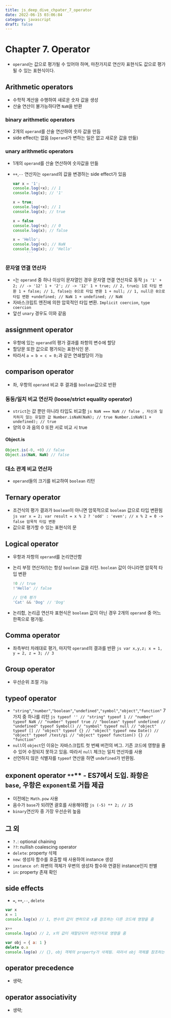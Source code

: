 ```yaml
---
title: js_deep_dive_chpater_7_operator
date: 2022-06-15 03:06:84
category: javascript
draft: false
---
```


# Chapter 7. Operator

- `operand`는 값으로 평가될 수 있어야 하며, 마찬가지로 연산자 표현식도 값으로 평가될 수 있는 표현식이다.

## Arithmetic operators

- 수학적 계산을 수행하여 새로운 숫자 값을 생성
- 산술 연산이 불가능하다면 `NaN`을 반환

### binary arithmetic operators

- 2개의 `operand`를 산술 연산하여 숫자 값을 만듬
- side effect는 없음 (`operand`가 변하는 일은 없고 새로운 값을 만듦)

### unary arithmetic operators

- 1개의 `operand`를 산술 연산하여 숫자값을 만듦
- `++`,`--` 연산자는 `operand`의 값을 변경하는 side effect가 있음

  ````js
  var x = '1';
  console.log(+x); // 1
  console.log(x); // '1'

  x = true;
  console.log(+x); // 1
  console.log(x); // true

  x = false
  console.log(+x); // 0
  console.log(x); // false

  x = 'Hello';
  console.log(+x); // NaN
  console.log(x); // 'Hello'
      	```
  ````

### 문자열 연결 연산자

- `+`는 `operand` 중 하나 이상이 문자열인 경우 문자열 연결 연산자로 동작
  `js '1' + 2; // -> '12' 1 + '2'; // -> '12' 1 + true; // 2, true는 1로 타입 변환 1 + false; // 1, false는 0으로 타입 변환 1 + null; // 1, null은 0으로 타입 변환 +undefined; // NaN 1 + undefined; // NaN`
- 자바스크립트 엔진에 의한 압묵적인 타입 변환. `Implicit coercion`, `type coercion`
- 앞선 `unary` 경우도 이와 같음

## assignment operator

- 우항에 있는 `operand`의 평가 결과를 좌항의 변수에 할당
- 할당문 또한 값으로 평가되는 표현식인 문.
- 따라서 `a = b = c = 0;`과 같은 연쇄할당이 가능

## comparison operator

- 좌, 우항의 `operand` 비교 후 결과를 `boolean`값으로 반환

### 동등/일치 비교 연산자 (loose/strict equality operator)

- `strict`는 값 뿐만 아니라 타입도 비교함
  `js NaN === NaN // false , 자신과 일치하지 않는 유일한 값 Number.isNaN(NaN); // true Number.isNaN(1 + undefined); // true`
- 양의 0 과 음의 0 또한 서로 비교 시 true

#### Object.is

```js
Object.is(-0, +0) // false
Object.is(NaN, NaN) // false
```

### 대소 관계 비교 연산자

- `operand`들의 크기를 비교하여 `boolean` 리턴

## Ternary operator

- 조건식의 평가 결과가 `boolean`이 아니면 암묵적으로 `boolean` 값으로 타입 변환됨
  `js var x = 2; var result = x % 2 ? 'odd' : 'even'; // x % 2 = 0 -> false 암묵적 타입 변환`
- 값으로 평가할 수 있는 표현식의 문

## Logical operator

- 우항과 자항의 `operand`를 논리연산함
- 논리 부정 연산자(!)는 항상 `boolean` 값을 리턴. `boolean` 값이 아니라면 암묵적 타입 변환

  ```js
  !0 // true
  !'Hello' // false

  // 단축 평가
  'Cat' && 'Dog' // 'Dog'
  ```

* 논리합, 논리곱 연산자 표현식은 `boolean` 값이 아닌 경우 2개의 `operand` 중 어느 한쪽으로 평가됨.

## Comma operator

- 좌측부터 차례대로 평가, 마지막 `operand`의 결과를 반환
  `js var x,y,z; x = 1, y = 2, z = 3; // 3`

## Group operator

- 우선순위 조절 가능

## typeof operator

- `"string"`,`"number"`,`"boolean"`,`"undefined"`,`"symbol"`,`"object"`,`"function"` 7가지 중 하나를 리턴
  `js typeof '' // "string" typeof 1 // "number" typeof NaN // "number" typeof true // "boolean" typeof undefined // "undefined" typeof Symbol() // "symbol" typeof null // "object" typeof [] // "object" typeof {} // "object" typeof new Date() // "object" typeof /test/gi // "object" typeof function() {} // "function"`
- `null`이 `object`인 이유는 자바스크립트 첫 번째 버전의 버그. 기존 코드에 영향을 줄 수 있어 수정되지 못하고 있음. 따라서 `null` 체크는 일치 연산자를 사용
- 선언하지 않은 식별자를 `typeof` 연산을 하면 `undefined`가 반환됨.

## exponent operator `**`\*\* - ES7에서 도입. 좌항은 `base`, 우항은 `exponent`로 거듭 제곱

- 이전에는 `Math.pow` 사용
- 음수가 `base`가 되려면 괄호를 사용해야함
  `js (-5) ** 2; // 25`
- `binary`연산자 중 가장 우선순위 높음

## 그 외

- `?.`: optional chaining
- `??`: nullish coalescing operator
- `delete`: property 삭제
- `new`: 생성자 함수를 호출할 때 사용하여 instance 생성
- `instance of`: 좌변의 객체가 우변의 생성자 함수와 연결된 instance인지 판별
- `in`: property 존재 확인

## side effects

- `=`, `++`,`--`, `delete`

```js
var x
x = 1
console.log(x) // 1, 변수의 값이 변하므로 x를 참조하는 다른 코드에 영향을 줌

x++
console.log(x) // 2, x의 값이 재할당되어 마찬가지로 영향을 줌

var obj = { a: 1 }
delete o.a
console.log(o) // {}, obj 객체의 property가 삭제됨. 따라서 obj 객체를 참조하는 코드에 영향을 줌
```

## operator precedence

- 생략;

## operator associativity

- 생략;
